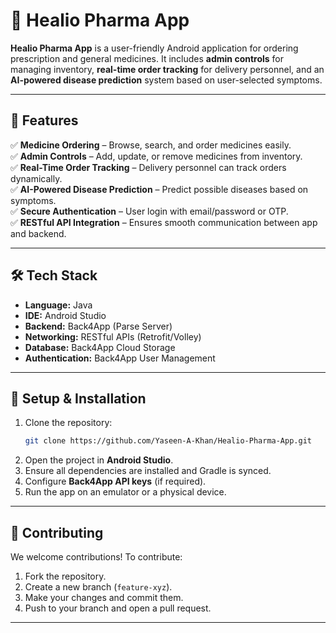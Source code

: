 
# 📱 Healio Pharma App  

**Healio Pharma App** is a user-friendly Android application for ordering prescription and general medicines. It includes **admin controls** for managing inventory, **real-time order tracking** for delivery personnel, and an **AI-powered disease prediction** system based on user-selected symptoms.  

---

## 🚀 Features  
✅ **Medicine Ordering** – Browse, search, and order medicines easily.  
✅ **Admin Controls** – Add, update, or remove medicines from inventory.  
✅ **Real-Time Order Tracking** – Delivery personnel can track orders dynamically.  
✅ **AI-Powered Disease Prediction** – Predict possible diseases based on symptoms.  
✅ **Secure Authentication** – User login with email/password or OTP.  
✅ **RESTful API Integration** – Ensures smooth communication between app and backend.  

---

## 🛠️ Tech Stack  
- **Language:** Java  
- **IDE:** Android Studio  
- **Backend:** Back4App (Parse Server)  
- **Networking:** RESTful APIs (Retrofit/Volley)  
- **Database:** Back4App Cloud Storage  
- **Authentication:** Back4App User Management  

---

## 🔧 Setup & Installation  
1. Clone the repository:  
   ```sh
   git clone https://github.com/Yaseen-A-Khan/Healio-Pharma-App.git
   ```
2. Open the project in **Android Studio**.  
3. Ensure all dependencies are installed and Gradle is synced.  
4. Configure **Back4App API keys** (if required).  
5. Run the app on an emulator or a physical device.  

---

## 🤝 Contributing  
We welcome contributions! To contribute:  
1. Fork the repository.  
2. Create a new branch (`feature-xyz`).  
3. Make your changes and commit them.  
4. Push to your branch and open a pull request.  

---

